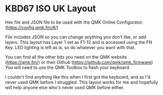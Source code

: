 # KBD67 ISO UK Layout
Hex file and JSON file to be used with the QMK Online Configurator. (https://config.qmk.fm/#/)

File includes JSON so you can change anything you don't like, or add layers. This layout has Layer 1 set as F1-12 and is accessed using the FN Key. LED lighting is left as is, so do whatever you want with that. 

You can find all the other bits you need on the QMK website (https://qmk.fm/) or their Github (https://github.com/qmk/qmk_firmware) You will need to use the QMK Toolbox to flash your keyboard. 

I couldn't find anything like this when I first got the keyboard, and as I'd never used QMK before I struggled. This layout works for me and hopefully will help anyone else who's never used QMK before either.

